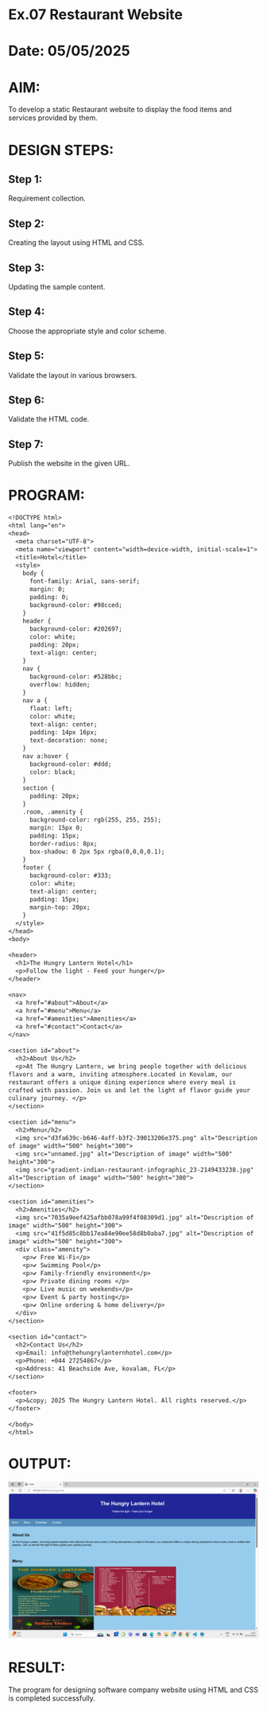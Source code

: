 # Ex.07 Restaurant Website
# Date: 05/05/2025
# AIM:
To develop a static Restaurant website to display the food items and services provided by them.

# DESIGN STEPS:
## Step 1:
Requirement collection.

## Step 2:
Creating the layout using HTML and CSS.

## Step 3:
Updating the sample content.

## Step 4:
Choose the appropriate style and color scheme.

## Step 5:
Validate the layout in various browsers.

## Step 6:
Validate the HTML code.

## Step 7:
Publish the website in the given URL.

# PROGRAM:
```
<!DOCTYPE html>
<html lang="en">
<head>
  <meta charset="UTF-8">
  <meta name="viewport" content="width=device-width, initial-scale=1">
  <title>Hotel</title>
  <style>
    body {
      font-family: Arial, sans-serif;
      margin: 0;
      padding: 0;
      background-color: #98cced;
    }
    header {
      background-color: #202697;
      color: white;
      padding: 20px;
      text-align: center;
    }
    nav {
      background-color: #528bbc;
      overflow: hidden;
    }
    nav a {
      float: left;
      color: white;
      text-align: center;
      padding: 14px 16px;
      text-decoration: none;
    }
    nav a:hover {
      background-color: #ddd;
      color: black;
    }
    section {
      padding: 20px;
    }
    .room, .amenity {
      background-color: rgb(255, 255, 255);
      margin: 15px 0;
      padding: 15px;
      border-radius: 8px;
      box-shadow: 0 2px 5px rgba(0,0,0,0.1);
    }
    footer {
      background-color: #333;
      color: white;
      text-align: center;
      padding: 15px;
      margin-top: 20px;
    }
  </style>
</head>
<body>

<header>
  <h1>The Hungry Lantern Hotel</h1>
  <p>Follow the light - Feed your hunger</p>
</header>

<nav>
  <a href="#about">About</a>
  <a href="#menu">Menu</a>
  <a href="#amenities">Amenities</a>
  <a href="#contact">Contact</a>
</nav>

<section id="about">
  <h2>About Us</h2>
  <p>At The Hungry Lantern, we bring people together with delicious flavors and a warm, inviting atmosphere.Located in Kovalam, our restaurant offers a unique dining experience where every meal is crafted with passion. Join us and let the light of flavor guide your culinary journey. </p>
</section>

<section id="menu">
  <h2>Menu</h2>
  <img src="d3fa639c-b646-4aff-b3f2-39013206e375.png" alt="Description of image" width="500" height="300">
  <img src="unnamed.jpg" alt="Description of image" width="500" height="300">
  <img src="gradient-indian-restaurant-infographic_23-2149433238.jpg" alt="Description of image" width="500" height="300">
</section>

<section id="amenities">
  <h2>Amenities</h2>  
  <img src="7035a9eef425afbb078a99f4f08309d1.jpg" alt="Description of image" width="500" height="300">
  <img src="41f5d85c8bb17ea84e90ee58d8b0aba7.jpg" alt="Description of image" width="500" height="300">
  <div class="amenity">
    <p>✔ Free Wi-Fi</p>
    <p>✔ Swimming Pool</p>
    <p>✔ Family-friendly environment</p>
    <p>✔ Private dining rooms </p>
    <p>✔ Live music on weekends</p>
    <p>✔ Event & party hosting</p>
    <p>✔ Online ordering & home delivery</p>
  </div>
</section>

<section id="contact">
  <h2>Contact Us</h2>
  <p>Email: info@thehungrylanternhotel.com</p>
  <p>Phone: +044 27254867</p>
  <p>Address: 41 Beachside Ave, kovalam, FL</p>
</section>

<footer>
  <p>&copy; 2025 The Hungry Lantern Hotel. All rights reserved.</p>
</footer>

</body>
</html>
```
# OUTPUT:
![alt text](<Screenshot (144).png>)
# RESULT:
The program for designing software company website using HTML and CSS is completed successfully.
